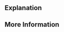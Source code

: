 ## Explanation

<!--
Main PR explanation
-->

## More Information

<!--
* Fixes #12345
* See: #67890
-->
